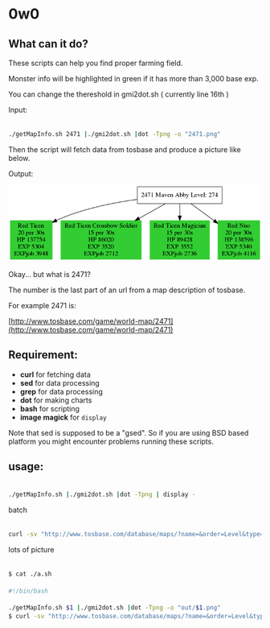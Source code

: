 # 0w0
## What can it do?

These scripts can help you find proper farming field.

Monster info will be highlighted in green if it has more than 3,000 base exp.

You can change the thereshold in gmi2dot.sh ( currently line 16th )

Input: 

```bash

./getMapInfo.sh 2471 |./gmi2dot.sh |dot -Tpng -o "2471.png"

```

Then the script will fetch data from tosbase and produce a picture like below.

Output:

![abby](./2471.png)

Okay... but what is 2471?

The number is the last part of an url from a map description of tosbase.

For example 2471 is:

[http://www.tosbase.com/game/world-map/2471](http://www.tosbase.com/game/world-map/2471)

## Requirement:

- **curl**
	for fetching data
- **sed**
	for data processing
- **grep**
	for data processing
- **dot**
	for making charts
- **bash**
	for scripting
- **image magick**
	for `display`

Note that sed is supposed to be a "gsed". So if you are using BSD based platform you might encounter problems running these scripts.

## usage:

```bash

./getMapInfo.sh |./gmi2dot.sh |dot -Tpng | display -

```

batch


```bash

curl -sv "http://www.tosbase.com/database/maps/?name=&order=Level&type=Field&page=5" |&grep -o "game/world-map/[0-9]*/" |sed 's/[^0-9]//g'|xargs -n1 -P0 ./getMapInfo.sh 

```

lots of picture

```bash

$ cat ./a.sh

#!/bin/bash

./getMapInfo.sh $1 |./gmi2dot.sh |dot -Tpng -o "out/$1.png"
$ curl -sv "http://www.tosbase.com/database/maps/?name=&order=Level&type=Field&page=4" |&grep -o "game/world-map/[0-9]*/" |sed 's/[^0-9]//g'|xargs -n1 -P0 "./a.sh"

```

